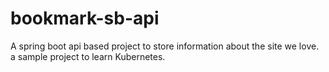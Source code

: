 # bookmark-sb-api
A spring boot api based project to store information about the site we love. a sample project to learn Kubernetes.
